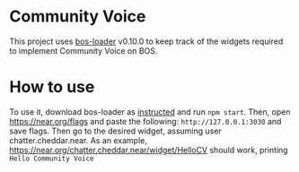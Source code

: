 # Community Voice

This project uses [bos-loader](https://github.com/near/bos-loader) v0.10.0 to keep track of the widgets required to implement Community Voice on BOS.

# How to use

To use it, download bos-loader as [instructed](https://github.com/near/bos-loader/releases/tag/v0.10.0) and run `npm start`. Then, open https://near.org/flags and paste the following: `http://127.0.0.1:3030` and save flags. Then go to the desired widget, assuming user chatter.cheddar.near. As an example, https://near.org/chatter.cheddar.near/widget/HelloCV should work, printing `Hello Community Voice`
